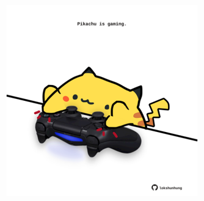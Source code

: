 <!-- built at 13/11/2023, 15:00:36 UTC -->
<p align="center">
  <img width="500" height="500" src="./ReadmeImage.svg">
</p>
